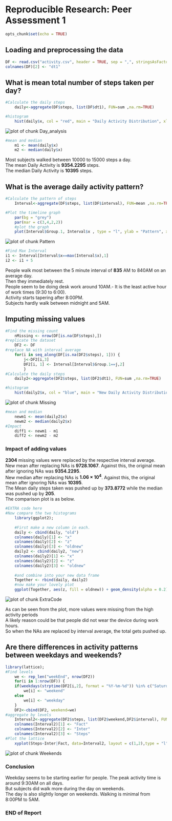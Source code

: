 # Reproducible Research: Peer Assessment 1

```r
opts_chunk$set(echo = TRUE)
```
## Loading and preprocessing the data

```r
DF <- read.csv("activity.csv", header = TRUE, sep = ",", stringsAsFactors=FALSE, na.strings="NA")
colnames(DF)[2] <- "dt1"  
```

## What is mean total number of steps taken per day?

```r
#Calculate the daily steps
    daily<-aggregate(DF$steps, list(DF$dt1), FUN=sum ,na.rm=TRUE)

#histogram
    hist(daily$x, col = "red", main = "Daily Activity Distribution", xlab = "Steps per day")
```

![plot of chunk Day_analysis](figure/Day_analysis.png) 

```r
#mean and median
    m1 <- mean(daily$x)
    m2 <- median(daily$x)
```
Most subjects walked between 10000 to 15000 steps a day.  
The mean Daily Activity is **9354.2295** steps.  
The median Daily Activity is **10395** steps.  

## What is the average daily activity pattern?

```r
#Calculate the pattern of steps
    Interval<-aggregate(DF$steps, list(DF$interval), FUN=mean ,na.rm=TRUE)

#Plot the timeline graph
    par(bg = "grey")
    par(mar = c(3,4,2,2))
    #plot the graph
    plot(Interval$Group.1, Interval$x , type = "l", ylab = "Pattern", xlab="Interval of day")
```

![plot of chunk Pattern](figure/Pattern.png) 

```r
#Find Max Interval
i1 <- Interval[Interval$x==max(Interval$x),1]
i2 <- i1 + 5
```
People walk most between the 5 minute interval of **835** AM to 840AM on an average day.  
Then they immediately rest.  
People seem to be doing desk work around 10AM.- It is the least active hour of work times (9:30 to 6:00).  
Activity starts tapering after 8:00PM.  
Subjects hardly walk between midnight and 5AM.  


## Imputing missing values

```r
#Find the missing count
    nMissing <- nrow(DF[is.na(DF$steps),])
#replicate the dataset
    DF2 <- DF
#replace NA with interval average
    for(i in seq_along(DF[is.na(DF2$steps), 1])) { 
        j<-DF2[i,3]
        DF2[i, 1] <- Interval[Interval$Group.1==j,2]
        }
#Calculate the daily steps
    daily2<-aggregate(DF2$steps, list(DF2$dt1), FUN=sum ,na.rm=TRUE)

#histogram
    hist(daily2$x, col = "blue", main = "New Daily Activity Distribution", xlab = "Steps per day")
```

![plot of chunk Missing](figure/Missing.png) 

```r
#mean and median
    newm1 <- mean(daily2$x)
    newm2 <- median(daily2$x)
#Impact
    diff1 <- newm1 - m1
    diff2 <- newm2 - m2
```
### Impact of adding values 
**2304** missing values were replaced by the respective interval average.  
New mean after replacing NAs is **9728.1067**. Against this, the original mean after ignoring NAs was **9354.2295**.  
New median after replacing NAs is **1.06 &times; 10<sup>4</sup>**. Against this, the original mean after ignoring NAs was **10395**.  
The Mean daily steps taken was pushed up by **373.8772** while the median was pushed up by **205**.  
The comparison plot is as below.  

```r
#EXTRA code here
#Now compare the two histograms
    library(ggplot2);
    
    #First make a new column in each.
    daily <- cbind(daily, "old")
    colnames(daily)[1] <- "x"
    colnames(daily)[2] <- "z" 
    colnames(daily)[3] <- "oldnew" 
    daily2 <- cbind(daily2, "new")
    colnames(daily2)[1] <- "x" 
    colnames(daily2)[2] <- "z" 
    colnames(daily2)[3] <- "oldnew" 
    
    #and combine into your new data frame 
    Together <- rbind(daily, daily2)
    #now make your lovely plot
    ggplot(Together, aes(z, fill = oldnew)) + geom_density(alpha = 0.2)
```

![plot of chunk ExtraCode](figure/ExtraCode.png) 
  
As can be seen from the plot, more values were missing from the high activity periods   
A likely reason could be that people did not wear the device during work hours.  
So when the NAs are replaced by interval average, the total gets pushed up.  

## Are there differences in activity patterns between weekdays and weekends?

```r
library(lattice);
#Find levels
    we <- rep_len("weekEnd", nrow(DF2))
    for(i in 1:nrow(DF)) {
    if(weekdays(strptime(DF2[i,2], format = "%Y-%m-%d")) %in% c("Saturday", "Sunday"))
        we[i] <- "weekend"
    else
        we[i] <- "weekday"
    }
    DF2<-cbind(DF2, weekend=we)
#aggregate by levels    
    Interval2<-aggregate(DF2$steps, list(DF2$weekend,DF2$interval), FUN=mean ,na.rm=TRUE)
    colnames(Interval2)[1] <- "Fact" 
    colnames(Interval2)[2] <- "Inter" 
    colnames(Interval2)[3] <- "Steps" 
#Plot the lattice    
    xyplot(Steps~Inter|Fact, data=Interval2, layout = c(1,2),type = "l", xlab = "Interval", ylab="Number of Steps")
```

![plot of chunk Weekends](figure/Weekends.png) 
  
### Conclusion  
Weekday seems to be starting earlier for people.   The peak activity time is around 9:30AM on all days.  
But subjects did walk more during the day on weekends.  
The day is also slightly longer on weekends. Walking is minimal from 8:00PM to 5AM.  
### END of Report ###
